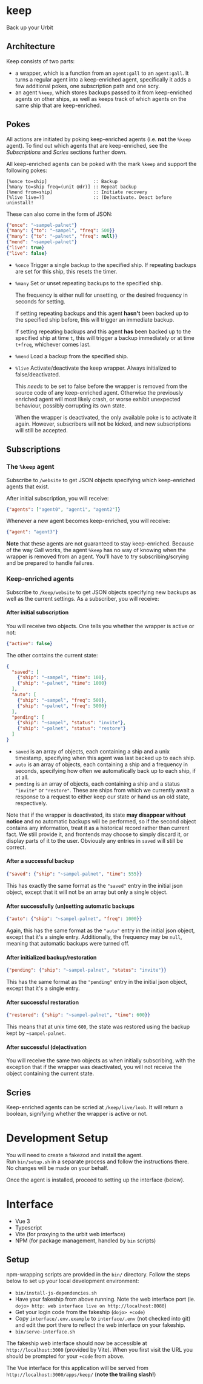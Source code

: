 # keep
Back up your Urbit

## Architecture

Keep consists of two parts:

- a wrapper, which is a function from an `agent:gall` to an `agent:gall`. It turns a regular agent into a keep-enriched agent, specifically it adds a few additional pokes, one subscription path and one scry.
- an agent `%keep`, which stores backups passed to it from keep-enriched agents on other ships, as well as keeps track of which agents on the same ship that are keep-enriched.

## Pokes

All actions are initiated by poking keep-enriched agents (i.e. **not** the `%keep` agent). To find out which agents that are keep-enriched, see the *Subscriptions* and *Scries* sections further down.

All keep-enriched agents can be poked with the mark `%keep` and support the following pokes:

```hoon
[%once to=ship]                 :: Backup
[%many to=ship freq=(unit @dr)] :: Repeat backup
[%mend from=ship]               :: Initiate recovery
[%live live=?]                  :: (De)activate. Deact before uninstall!
```

These can also come in the form of JSON:

```json
{"once": "~sampel-palnet"}
{"many": {"to": "~sampel", "freq": 500}}
{"many": {"to": "~palnet", "freq": null}}
{"mend": "~sampel-palnet"}
{"live": true}
{"live": false}
```

- `%once`
  Trigger a single backup to the specified ship.
  If repeating backups are set for this ship, this resets the timer.
- `%many`
  Set or unset repeating backups to the specified ship.

  The frequency is either null for unsetting, or the desired frequency in seconds for setting.

  If setting repeating backups and this agent **hasn't** been backed up to the specified ship before, this will trigger an immediate backup.

  If setting repeating backups and this agent **has** been backed up to the specified ship at time `t`, this will trigger a backup immediately or at time `t+freq`, whichever comes last.
- `%mend`
  Load a backup from the specified ship.
- `%live`
  Activate/deactivate the keep wrapper. Always initialized to false/deactivated.

  This *needs* to be set to false before the wrapper is removed from the source code of any keep-enriched agent. Otherwise the previously enriched agent will most likely crash, or worse exhibit unexpected behaviour, possibly corrupting its own state.

  When the wrapper is deactivated, the only available poke is to activate it again. However, subscribers will not be kicked, and new subscriptions will still be accepted.

## Subscriptions

### The `%keep` agent

Subscribe to `/website` to get JSON objects specifying which keep-enriched agents that exist.

After initial subscription, you will receive:

```json
{"agents": ["agent0", "agent1", "agent2"]}
```

Whenever a new agent becomes keep-enriched, you will receive:

```json
{"agent": "agent3"}
```

**Note** that these agents are not guaranteed to stay keep-enriched. Because of the way Gall works, the agent `%keep` has no way of knowing when the wrapper is removed from an agent. You'll have to try subscribing/scrying and be prepared to handle failures.

### Keep-enriched agents

Subscribe to `/keep/website` to get JSON objects specifying new backups as well as the current settings. As a subscriber, you will receive:

#### After initial subscription

You will receive two objects. One tells you whether the wrapper is active or not:

```json
{"active": false}
```

The other contains the current state:

```json
{
  "saved": [
    {"ship": "~sampel", "time": 100},
    {"ship": "~palnet", "time": 1000}
  ],
  "auto": [
    {"ship": "~sampel", "freq": 500},
    {"ship": "~palnet", "freq": 5000}
  ],
  "pending": [
    {"ship": "~sampel", "status": "invite"},
    {"ship": "~palnet", "status": "restore"}
  ]
}
```

- `saved` is an array of objects, each containing a ship and a unix timestamp, specifying when this agent was last backed up to each ship.
- `auto` is an array of objects, each containing a ship and a frequency in seconds, specifying how often we automatically back up to each ship, if at all.
- `pending` is an array of objects, each containing a ship and a status `"invite"` or `"restore"`. These are ships from which we currently await a response to a request to either keep our state or hand us an old state, respectively.

Note that if the wrapper is deactivated, its state **may disappear without notice** and no automatic backups will be performed, so if the second object contains any information, treat it as a historical record rather than current fact. We still provide it, and frontends may choose to simply discard it, or display parts of it to the user. Obviously any entries in `saved` will still be correct.

#### After a successful backup

```json
{"saved": {"ship": "~sampel-palnet", "time": 555}}
```

This has exactly the same format as the `"saved"` entry in the initial json object, except that it will not be an array but only a single object.

#### After successfully (un)setting automatic backups

```json
{"auto": {"ship": "~sampel-palnet", "freq": 1000}}
```

Again, this has the same format as the `"auto"` entry in the initial json object, except that it's a single entry. Additionally, the frequency may be `null`, meaning that automatic backups were turned off.

#### After initialized backup/restoration

```json
{"pending": {"ship": "~sampel-palnet", "status": "invite"}}
```

This has the same format as the `"pending"` entry in the initial json object, except that it's a single entry.

#### After successful restoration

```json
{"restored": {"ship": "~sampel-palnet", "time": 600}}
```

This means that at unix time `600`, the state was restored using the backup kept by `~sampel-palnet`.

#### After successful (de)activation

You will receive the same two objects as when initially subscribing, with the exception that if the wrapper was deactivated, you will not receive the object containing the current state.

## Scries

Keep-enriched agents can be scried at `/keep/live/loob`. It will return a boolean, signifying whether the wrapper is active or not.

# Development Setup

You will need to create a fakezod and install the agent.  
Run `bin/setup.sh` in a separate process and follow the instructions there. No changes will be made on your behalf.

Once the agent is installed, proceed to setting up the interface (below).

# Interface

- Vue 3
- Typescript
- Vite (for proxying to the urbit web interface)
- NPM (for package management, handled by `bin` scripts)

## Setup

npm-wrapping scripts are provided in the `bin/` directory. Follow the steps below to set up your local development environment:

- `bin/install-js-dependencies.sh`
- Have your fakeship from above running. Note the web interface port (ie. `dojo> http: web interface live on http://localhost:8080`)
- Get your login code from the fakeship (`dojo> +code`)
- Copy `interface/.env.example` to `interface/.env` (not checked into git) and edit the port there to reflect the web interface on your fakeship.
- `bin/serve-interface.sh`

The fakeship web interface should now be accessible at `http://localhost:3000` (provided by Vite). When you first visit the URL you should be prompted for your `+code` from above.

The Vue interface for this application will be served from `http://localhost:3000/apps/keep/` (**note the trailing slash!**)

